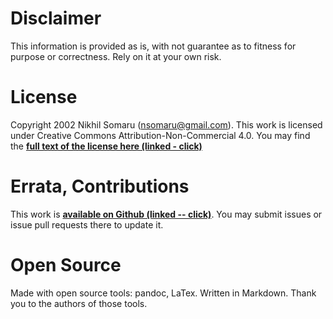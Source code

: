 # Disclaimer
This information is provided as is, with not guarantee as to fitness for
purpose or correctness. Rely on it at your own risk.


# License
Copyright 2002 Nikhil Somaru (nsomaru@gmail.com).
This work is licensed under Creative Commons Attribution-Non-Commercial 4.0.
You may find the [__full text of the license here (linked - click)__](https://creativecommons.org/licenses/by-nc-sa/4.0/legalcode)


# Errata, Contributions
This work is [__available on Github (linked -- click)__](https://github.com/nsomaru/laws2pr). You may
submit issues or issue pull requests there to update it.


# Open Source
Made with open source tools: pandoc, LaTex. Written in Markdown. Thank you to
the authors of those tools.
